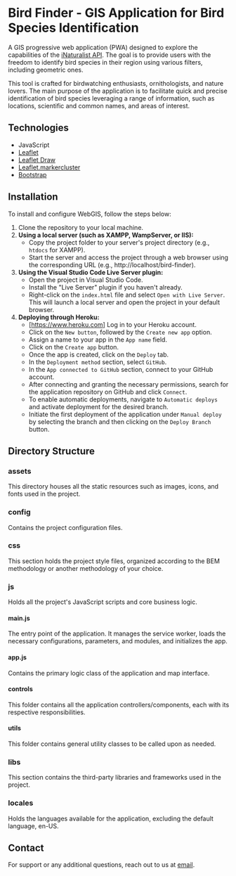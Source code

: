 # Bird Finder - GIS Application for Bird Species Identification

A GIS progressive web application (PWA) designed to explore the capabilities of the [iNaturalist API](https://api.inaturalist.org/v1/docs). The goal is to provide users with the freedom to identify bird species in their region using various filters, including geometric ones.

This tool is crafted for birdwatching enthusiasts, ornithologists, and nature lovers. The main purpose of the application is to facilitate quick and precise identification of bird species leveraging a range of information, such as locations, scientific and common names, and areas of interest.

## Technologies

- JavaScript
- [Leaflet](https://leafletjs.com)
- [Leaflet Draw](https://leaflet.github.io/Leaflet.draw/docs/leaflet-draw-latest.html)
- [Leaflet.markercluster](https://github.com/Leaflet/Leaflet.markercluster)
- [Bootstrap](https://getbootstrap.com)

## Installation

To install and configure WebGIS, follow the steps below:

1. Clone the repository to your local machine.
2. **Using a local server (such as XAMPP, WampServer, or IIS):**
   - Copy the project folder to your server's project directory (e.g., `htdocs` for XAMPP).
   - Start the server and access the project through a web browser using the corresponding URL (e.g., http://localhost/bird-finder).
3. **Using the Visual Studio Code Live Server plugin:**
   - Open the project in Visual Studio Code.
   - Install the "Live Server" plugin if you haven't already.
   - Right-click on the `index.html` file and select `Open with Live Server`. This will launch a local server and open the project in your default browser.
4. **Deploying through Heroku:**
   - [https://www.heroku.com] Log in to your Heroku account.
   - Click on the `New button`, followed by the `Create new app` option.
   - Assign a name to your app in the `App name` field.
   - Click on the `Create app` button.
   - Once the app is created, click on the `Deploy` tab.
   - In the `Deployment method` section, select `GitHub`.
   - In the `App connected to GitHub` section, connect to your GitHub account.
   - After connecting and granting the necessary permissions, search for the application repository on GitHub and click `Connect`.
   - To enable automatic deployments, navigate to `Automatic deploys` and activate deployment for the desired branch.
   - Initiate the first deployment of the application under `Manual deploy` by selecting the branch and then clicking on the `Deploy Branch` button.

## Directory Structure

### assets

This directory houses all the static resources such as images, icons, and fonts used in the project.

### config

Contains the project configuration files.

### css

This section holds the project style files, organized according to the BEM methodology or another methodology of your choice.

### js

Holds all the project's JavaScript scripts and core business logic.

#### main.js

The entry point of the application. It manages the service worker, loads the necessary configurations, parameters, and modules, and initializes the app.

#### app.js

Contains the primary logic class of the application and map interface.

#### controls

This folder contains all the application controllers/components, each with its respective responsibilities.

#### utils

This folder contains general utility classes to be called upon as needed.

### libs

This section contains the third-party libraries and frameworks used in the project.

### locales

Holds the languages available for the application, excluding the default language, en-US.

## Contact

For support or any additional questions, reach out to us at [email](mailto:stroff.felipe@gmail.com).
